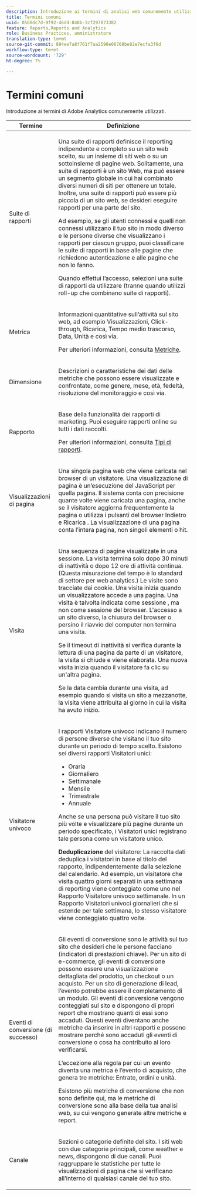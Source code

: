 ```yaml
---
description: Introduzione ai termini di analisi web comunemente utilizzati nei rapporti di marketing.
title: Termini comuni
uuid: 0560dc7d-9f92-46d4-848b-3cf297073382
feature: Reports,Reports and Analytics
role: Business Practices, amministratore
translation-type: tm+mt
source-git-commit: 894ee7a8f761f7aa2590e06708be82e7ecfa3f6d
workflow-type: tm+mt
source-wordcount: '729'
ht-degree: 7%

---
```



# Termini comuni

Introduzione ai termini di Adobe Analytics comunemente utilizzati.

<table id="table_58F5D292485F45F9902B372E4E1E3103"> 
 <thead> 
  <tr> 
   <th colname="col1" class="entry"> Termine </th> 
   <th colname="col2" class="entry"> Definizione </th> 
  </tr> 
 </thead>
 <tbody> 
  <tr> 
   <td colname="col1"> <p> Suite di rapporti </p> </td> 
   <td colname="col2"> <p>Una suite di rapporti definisce il reporting indipendente e completo su un sito web scelto, su un insieme di siti web o su un sottoinsieme di pagine web. Solitamente, una suite di rapporti è un sito Web, ma può essere un segmento globale in cui hai combinato diversi numeri di siti per ottenere un totale. Inoltre, una suite di rapporti può essere più piccola di un sito web, se desideri eseguire rapporti per una parte del sito. </p> <p>Ad esempio, se gli utenti connessi e quelli non connessi utilizzano il tuo sito in modo diverso e le persone diverse che visualizzano i rapporti per ciascun gruppo, puoi classificare le suite di rapporti in base alle pagine che richiedono autenticazione e alle pagine che non lo fanno. </p> <p>Quando effettui l’accesso, selezioni una suite di rapporti da utilizzare (tranne quando utilizzi roll-up che combinano suite di rapporti). </p> </td> 
  </tr> 
  <tr> 
   <td> <p>Metrica </p> </td> 
   <td> <p>Informazioni quantitative sull’attività sul sito web, ad esempio Visualizzazioni, Click-through, Ricarica, Tempo medio trascorso, Data, Unità e così via. </p> <p>Per ulteriori informazioni, consulta <a href="/help/analyze/reports-analytics/metrics.md">Metriche</a>. </p> </td> 
  </tr> 
  <tr> 
   <td> <p> Dimensione </p> </td> 
   <td> <p>Descrizioni o caratteristiche dei dati delle metriche che possono essere visualizzate e confrontate, come genere, mese, età, fedeltà, risoluzione del monitoraggio e così via. </p> </td> 
  </tr> 
  <tr> 
   <td> <p> Rapporto </p> </td> 
   <td> <p>Base della funzionalità dei rapporti di marketing. Puoi eseguire rapporti online su tutti i dati raccolti. </p> <p>Per ulteriori informazioni, consulta <a href="/help/analyze/reports-analytics/reports.md"> Tipi di rapporti</a>. </p> </td> 
  </tr> 
  <tr> 
   <td> <p> Visualizzazioni di pagina </p> </td> 
   <td> <p>Una singola pagina web che viene caricata nel browser di un visitatore. Una visualizzazione di pagina è un’esecuzione del JavaScript per quella pagina. Il sistema conta con precisione quante volte viene caricata una pagina, anche se il visitatore aggiorna frequentemente la pagina o utilizza i pulsanti del browser <span class="uicontrol"> Indietro</span> e <span class="uicontrol"> Ricarica</span> . La visualizzazione di una pagina conta l’intera pagina, non singoli elementi o hit. </p> </td> 
  </tr> 
  <tr> 
   <td> <p>Visita </p> </td> 
   <td> <p>Una sequenza di pagine visualizzate in una sessione. La visita termina solo dopo 30 minuti di inattività o dopo 12 ore di attività continua. (Questa misurazione del tempo è lo standard di settore per web analytics.) Le visite sono tracciate dai cookie. Una visita inizia quando un visualizzatore accede a una pagina. Una visita è talvolta indicata come sessione <span class="term"></span>, ma non come sessione del browser. L'accesso a un sito diverso, la chiusura del browser o persino il riavvio del computer non termina una visita. </p> <p> Se il timeout di inattività si verifica durante la lettura di una pagina da parte di un visitatore, la visita si chiude e viene elaborata. Una nuova visita inizia quando il visitatore fa clic su un'altra pagina. </p> <p>Se la data cambia durante una visita, ad esempio quando si visita un sito a mezzanotte, la visita viene attribuita al giorno in cui la visita ha avuto inizio. </p> </td> 
  </tr> 
  <tr> 
   <td> <p> Visitatore univoco </p> </td> 
   <td> <p>I rapporti Visitatore univoco indicano il numero di persone diverse che visitano il tuo sito durante un periodo di tempo scelto. Esistono sei diversi rapporti Visitatori unici: </p> 
    <ul id="ul_863B8DE8B9E74DE4A93C2C2931EEFB6D"> 
     <li id="li_21C835B71EF64B4DA821B674416C8B85">Oraria </li> 
     <li id="li_36A498AE7D7A455C8DEB3AA0F025B597">Giornaliero </li> 
     <li id="li_30F26F8DAC664E1FA823B7BDDB7B0F8B">Settimanale </li> 
     <li id="li_09263F6B1E114A8DB477793B560A0417">Mensile </li> 
     <li id="li_A0B2CA3D44564045B02B55AF6E392F76">Trimestrale </li> 
     <li id="li_296BC5B02921460690F35128B1192800">Annuale </li> 
    </ul> <p>Anche se una persona può visitare il tuo sito più volte e visualizzare più pagine durante un periodo specificato, i Visitatori unici registrano tale persona come un visitatore unico. </p> <p> <b>Deduplicazione</b> del visitatore: La raccolta dati deduplica i visitatori in base al titolo del rapporto, indipendentemente dalla selezione del calendario. Ad esempio, un visitatore che visita quattro giorni separati in una settimana di reporting viene conteggiato come uno nel <span class="wintitle"> Rapporto Visitatore univoco settimanale</span>. In un <span class="wintitle"> Rapporto Visitatori univoci giornalieri</span> che si estende per tale settimana, lo stesso visitatore viene conteggiato quattro volte. </p> </td> 
  </tr> 
  <tr> 
   <td> <p>Eventi di conversione (di successo) </p> </td> 
   <td> <p>Gli eventi di conversione sono le attività sul tuo sito che desideri che le persone facciano (indicatori di prestazioni chiave). Per un sito di e-commerce, gli eventi di conversione possono essere una visualizzazione dettagliata del prodotto, un checkout o un acquisto. Per un sito di generazione di lead, l’evento potrebbe essere il completamento di un modulo. Gli eventi di conversione vengono conteggiati sul sito e dispongono di propri report che mostrano quanti di essi sono accaduti. Questi eventi diventano anche metriche da inserire in altri rapporti e possono mostrare perché sono accaduti gli eventi di conversione o cosa ha contribuito al loro verificarsi. </p> <p>L’eccezione alla regola per cui un evento diventa una metrica è l’evento di acquisto, che genera tre metriche: Entrate, ordini e unità. </p> <p>Esistono più metriche di conversione che non sono definite qui, ma le metriche di conversione sono alla base della tua analisi web, su cui vengono generate altre metriche e report. </p> </td> 
  </tr> 
  <tr> 
   <td> <p>Canale </p> </td> 
   <td> <p> Sezioni o categorie definite del sito. I siti web con due categorie principali, come <span class="term"> weather</span> e <span class="term"> news</span>, dispongono di due canali. Puoi raggruppare le statistiche per tutte le visualizzazioni di pagina che si verificano all’interno di qualsiasi canale del tuo sito. </p> </td> 
  </tr> 
 </tbody> 
</table>


